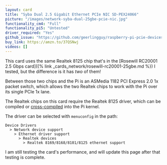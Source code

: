 ```yaml
---
layout: card
title: "Syba Dual 2.5 Gigabit Ethernet PCIe NIC SD-PEX24066"
picture: "/images/network-syba-dual-25gbe-pcie-nic.jpg"
functionality_cm4: "Full"
functionality_pi5: "Untested"
driver_required: "Yes"
github_issue: "https://github.com/geerlingguy/raspberry-pi-pcie-devices/issues/46"
buy_link: https://amzn.to/37QSNwj
videos: []
---
```

This card uses the same Realtek 8125 chip that's in the [Rosewill RC20001 2.5 Gbps card]({% link _cards_network/rosewill-rc20001-25gbe.md %}) I tested, but the difference is it has _two_ of them!

Between those two chips and the Pi is an ASMedia 1182 PCI Express 2.0 1x packet switch, which allows the two Realtek chips to work with the Pi over its single PCIe 1x lane.

The Realtek chips on this card require the Realtek 8125 driver, which can be compiled or [cross-compiled](https://github.com/geerlingguy/raspberry-pi-pcie-devices/tree/master/extras/cross-compile) into the Pi kernel.

The driver can be selected with `menuconfig` in the path:

```
Device Drivers
  > Network device support
    > Ethernet driver support
      > Realtek devices
        > Realtek 8169/8168/8101/8125 ethernet support
```

I am still testing the card's performance, and will update this page after that testing is complete.
